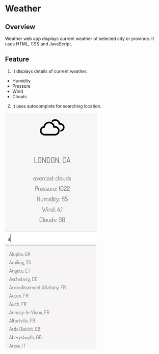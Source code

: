 # Weather
## Overview
Weather web app displays current weather of selected city or province. It uses HTML, CSS and JavaScript.

## Feature
1. It displays details of current weather.
- Humidity
- Pressure
- Wind
- Clouds

2. It uses autocomplete for searching location.

![Alt text](/weather.JPG?raw=true)
![Alt text](/weather2.JPG?raw=true)
